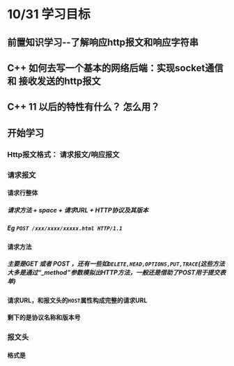# 10/31 学习目标
## 前置知识学习--了解响应http报文和响应字符串
## C++ 如何去写一个基本的网络后端：实现socket通信和 接收发送的http报文
## C++ 11 以后的特性有什么？ 怎么用？

## 开始学习

### Http报文格式： 请求报文/响应报文
### 请求报文
#### 请求行整体
##### 请求方法 + space + 请求URL + HTTP协议及其版本
##### Eg `POST /xxx/xxxx/xxxxx.html HTTP/1.1`
#### 请求方法
##### 主要是GET 或者 POST ，还有一些如`DELETE,HEAD,OPTIONS,PUT,TRACE`(这些方法大多是通过“_method”参数模拟出HTTP方法，一般还是借助了POST用于提交表单)
#### 请求URL，和报文头的`HOST`属性构成完整的请求URL
#### 剩下的是协议名称和版本号
### 报文头
#### 格式是